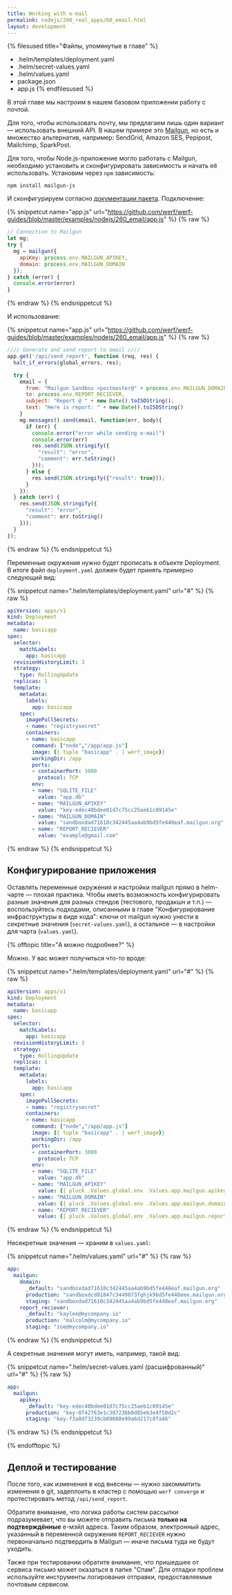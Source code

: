 ```yaml
---
title: Working with e-mail
permalink: nodejs/200_real_apps/60_email.html
layout: development
---
```


{% filesused title="Файлы, упомянутые в главе" %}
- .helm/templates/deployment.yaml
- .helm/secret-values.yaml
- .helm/values.yaml
- package.json
- app.js
{% endfilesused %}

В этой главе мы настроим в нашем базовом приложении работу с почтой.

Для того, чтобы использовать почту, мы предлагаем лишь один вариант — использовать внешний API. В нашем примере это [Mailgun](https://www.mailgun.com/), но есть и множество альтернатив, например: SendGrid, Amazon SES, Pepipost, Mailchimp, SparkPost.

Для того, чтобы Node.js-приложение могло работать с Mailgun, необходимо установить и сконфигурировать зависимость и начать её использовать. Установим через `npm` зависимость:

```shell
npm install mailgun-js
```

И сконфигурируем согласно [документации пакета](https://github.com/mailgun/mailgun-js#documentation). Подключение:

{% snippetcut name="app.js" url="https://github.com/werf/werf-guides/blob/master/examples/nodejs/260_email/app.js" %}
{% raw %}
```js
// Connection to Mailgun
let mg;
try {
  mg = mailgun({
    apiKey: process.env.MAILGUN_APIKEY,
    domain: process.env.MAILGUN_DOMAIN
  });
} catch (error) {
  console.error(error)
}
```
{% endraw %}
{% endsnippetcut %}

И использование:

{% snippetcut name="app.js" url="https://github.com/werf/werf-guides/blob/master/examples/nodejs/260_email/app.js" %}
{% raw %}
```js
//// Generate and send report to email ////
app.get('/api/send_report', function (req, res) {
  halt_if_errors(global_errors, res);

  try {
    email = {
      from: "Mailgun Sandbox <postmaster@" + process.env.MAILGUN_DOMAIN + ">",
      to: process.env.REPORT_RECIEVER,
      subject: "Report @ " + new Date().toISOString(),
      text: "Here is report: " + new Date().toISOString()
    }
    mg.messages().send(email, function(err, body){
      if (err) {
        console.error("error while sending e-mail")
        console.error(err)
        res.send(JSON.stringify({
          "result": "error",
          "comment": err.toString()
        }));
      } else {
        res.send(JSON.stringify({"result": true}));
      }
    });
  } catch (err) {
    res.send(JSON.stringify({
      "result": "error",
      "comment": err.toString()
    }));
  }
});
```
{% endraw %}
{% endsnippetcut %}

Переменные окружения нужно будет прописать в объекте Deployment. В итоге файл `deployment.yaml` должен будет принять примерно следующий вид:

{% snippetcut name=".helm/templates/deployment.yaml" url="#" %}
{% raw %}
```yaml
apiVersion: apps/v1
kind: Deployment
metadata:
  name: basicapp
spec:
  selector:
    matchLabels:
      app: basicapp
  revisionHistoryLimit: 3
  strategy:
    type: RollingUpdate
  replicas: 1
  template:
    metadata:
      labels:
        app: basicapp
    spec:
      imagePullSecrets:
      - name: "registrysecret"
      containers:
      - name: basicapp
        command: ["node","/app/app.js"]
        image: {{ tuple "basicapp" . | werf_image}}
        workingDir: /app
        ports:
        - containerPort: 3000
          protocol: TCP
        env:
        - name: "SQLITE_FILE"
          value: "app.db"
        - name: "MAILGUN_APIKEY"
          value: "key-edec40bdee01d7c75cc25aeb1c09145e"
        - name: "MAILGUN_DOMAIN"
          value: "sandboxdad71610c342445aa4ab9bd5fe448eaf.mailgun.org"
        - name: "REPORT_RECIEVER"
          value: "example@gmail.com"
```
{% endraw %}
{% endsnippetcut %}

## Конфигурирование приложения

Оставлять переменные окружения и настройки mailgun прямо в helm-чарте — плохая практика. Чтобы иметь возможность конфигурировать разные значения для разных стендов (тестового, продакшн и т.п.) — воспользуйтесь подходами, описанными в главе "Конфигурирование инфраструктуры в виде кода": ключи от mailgun нужно унести в секретные значения (`secret-values.yaml`), а остальное — в настройки для чарта (`values.yaml`). 

{% offtopic title="А можно подробнее?" %}

Можно. У вас может получиться что-то вроде:

{% snippetcut name=".helm/templates/deployment.yaml" url="#" %}
{% raw %}
```yaml
apiVersion: apps/v1
kind: Deployment
metadata:
  name: basicapp
spec:
  selector:
    matchLabels:
      app: basicapp
  revisionHistoryLimit: 3
  strategy:
    type: RollingUpdate
  replicas: 1
  template:
    metadata:
      labels:
        app: basicapp
    spec:
      imagePullSecrets:
      - name: "registrysecret"
      containers:
      - name: basicapp
        command: ["node","/app/app.js"]
        image: {{ tuple "basicapp" . | werf_image}}
        workingDir: /app
        ports:
        - containerPort: 3000
          protocol: TCP
        env:
        - name: "SQLITE_FILE"
          value: "app.db"
        - name: "MAILGUN_APIKEY"
          value: {{ pluck .Values.global.env .Values.app.mailgun.apikey | first | default .Values.app.mailgun.endpoint._default | quote }}
        - name: "MAILGUN_DOMAIN"
          value: {{ pluck .Values.global.env .Values.app.mailgun.domain | first | default .Values.app.mailgun.domain._default | quote }}
        - name: "REPORT_RECIEVER"
          value: {{ pluck .Values.global.env .Values.app.mailgun.report_reciever | first | default .Values.app.mailgun.report_reciever._default | quote }}
``` 
{% endraw %}
{% endsnippetcut %}

Несекретные значения — храним в `values.yaml`:

{% snippetcut name=".helm/values.yaml" url="#" %}
{% raw %}
```yaml
app:
  mailgun:
    domain:
      _default: "sandboxdad71610c342445aa4ab9bd5fe448eaf.mailgun.org"
      production: "sandboxdcd81847c3449873fghjk9bd5fe448eee.mailgun.org"
      staging: "sandboxdad71610c342445aa4ab9bd5fe448eaf.mailgun.org"
    report_reciever:
      _default: "kaylee@mycompany.io"
      production: "malcolm@mycompany.io"
      staging: "zoe@mycompany.io"
```
{% endraw %}
{% endsnippetcut %}

А секретные значения могут иметь, например, такой вид:

{% snippetcut name=".helm/secret-values.yaml (расшифрованный)" url="#" %}
{% raw %}
```yaml
app:
  mailgun:
    apikey:
      _default: "key-edec40bdee01d7c75cc25aeb1c09145e"
      production: "key-0742763e1c307236b0d05eb3e4f50d2c"
      staging: "key-f3a0df3239cb09688e99a6d217c8fa46"
```
{% endraw %}
{% endsnippetcut %}

{% endofftopic %}

## Деплой и тестирование

После того, как изменения в код внесены — нужно закоммитить изменения в git, задеплоить в кластер с помощью `werf converge` и протестировать метод `/api/send_report`.

Обратите внимание, что логика работы систем рассылки подразумевает, что вы можете отправить письма **только на подтверждённые** е-мэйл адреса. Таким образом, электронный адрес, указанный в переменной окружения `REPORT_RECIEVER` нужно первоначально подтвердить в Mailgun — иначе письма туда не будут уходить.

Также при тестировании обратите внимание, что пришедшее от сервиса письмо может оказаться в папке "Спам". Для отладки проблем используйте инструменты логирования отправки, предоставляемые почтовым сервисом.

